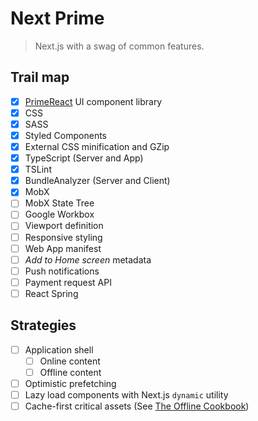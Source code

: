# Next Prime

> Next.js with a swag of common features.

## Trail map

* [x] [PrimeReact](primefaces.org/primereact/) UI component library
* [x] CSS
* [x] SASS
* [x] Styled Components
* [x] External CSS minification and GZip
* [x] TypeScript (Server and App)
* [x] TSLint
* [x] BundleAnalyzer (Server and Client)
* [x] MobX
* [ ] MobX State Tree
* [ ] Google Workbox
* [ ] Viewport definition
* [ ] Responsive styling
* [ ] Web App manifest
* [ ] _Add to Home screen_ metadata
* [ ] Push notifications
* [ ] Payment request API
* [ ] React Spring

## Strategies

* [ ] Application shell
  * [ ] Online content
  * [ ] Offline content
* [ ] Optimistic prefetching
* [ ] Lazy load components with Next.js `dynamic` utility
* [ ] Cache-first critical assets (See [The Offline Cookbook](https://developers.google.com/web/fundamentals/instant-and-offline/offline-cookbook/))

